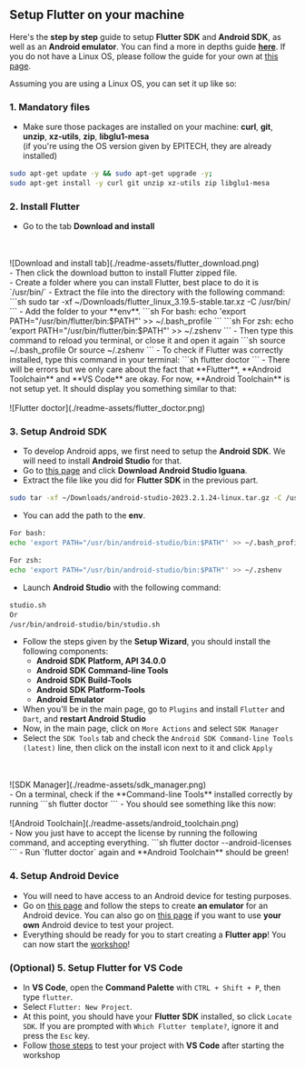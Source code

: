 ## Setup Flutter on your machine

Here's the **step by step** guide to setup **Flutter SDK** and **Android SDK**, as well as an **Android emulator**. You can find a more in depths guide **[here](https://docs.flutter.dev/get-started/install/linux/android)**.
If you do not have a Linux OS, please follow the guide for your own at [this page](https://docs.flutter.dev/get-started/install).

Assuming you are using a Linux OS, you can set it up like so:

### 1. Mandatory files
- Make sure those packages are installed on your machine: **curl**, **git**, **unzip**, **xz-utils**, **zip**, **libglu1-mesa**<br/>
(if you're using the OS version given by EPITECH, they are already installed)
```sh
sudo apt-get update -y && sudo apt-get upgrade -y;
sudo apt-get install -y curl git unzip xz-utils zip libglu1-mesa
```

### 2. Install Flutter
- Go to the tab **Download and install**
<br/>
<br/>
![Download and install tab](./readme-assets/flutter_download.png)<br/>
- Then click the download button to install Flutter zipped file.<br/>
- Create a folder where you can install Flutter, best place to do it is `/usr/bin/`
- Extract the file into the directory with the following command:
```sh
sudo tar -xf ~/Downloads/flutter_linux_3.19.5-stable.tar.xz -C /usr/bin/
```
- Add the folder to your **env**.
```sh
For bash:
echo 'export PATH="/usr/bin/flutter/bin:$PATH"' >> ~/.bash_profile
```
```sh
For zsh:
echo 'export PATH="/usr/bin/flutter/bin:$PATH"' >> ~/.zshenv
```
- Then type this command to reload you terminal, or close it and open it again
```sh
source ~/.bash_profile
Or
source ~/.zshenv
```
- To check if Flutter was correctly installed, type this command in your terminal:
```sh
flutter doctor
```
- There will be errors but we only care about the fact that **Flutter**, **Android Toolchain** and **VS Code** are okay. For now, **Android Toolchain** is not setup yet. It should display you something similar to that:
<br/>
<br/>
![Flutter doctor](./readme-assets/flutter_doctor.png)

### 3. Setup Android SDK
- To develop Android apps, we first need to setup the **Android SDK**. We will need to install **Android Studio** for that.
- Go to [this page](https://developer.android.com/studio) and click **Download Android Studio Iguana**.
- Extract the file like you did for **Flutter SDK** in the previous part.
```sh
sudo tar -xf ~/Downloads/android-studio-2023.2.1.24-linux.tar.gz -C /usr/bin/
```
- You can add the path to the **env**.
```sh
For bash:
echo 'export PATH="/usr/bin/android-studio/bin:$PATH"' >> ~/.bash_profile
```
```sh
For zsh:
echo 'export PATH="/usr/bin/android-studio/bin:$PATH"' >> ~/.zshenv
```
- Launch **Android Studio** with the following command:
```sh
studio.sh
Or
/usr/bin/android-studio/bin/studio.sh
```
- Follow the steps given by the **Setup Wizard**, you should install the following components:
    * **Android SDK Platform, API 34.0.0**
    * **Android SDK Command-line Tools**
    * **Android SDK Build-Tools**
    * **Android SDK Platform-Tools**
    * **Android Emulator**
- When you'll be in the main page, go to `Plugins` and install `Flutter` and `Dart`, and **restart Android Studio**
- Now, in the main page, click on `More Actions` and select `SDK Manager`
- Select the `SDK Tools` tab and check the `Android SDK Command-line Tools (latest)` line, then click on the install icon next to it and click `Apply`
<br/>
<br/>
![SDK Manager](./readme-assets/sdk_manager.png)
<br/>
- On a terminal, check if the **Command-line Tools** installed correctly by running
```sh
flutter doctor
```
- You should see something like this now:
<br/>
<br/>
![Android Toolchain](./readme-assets/android_toolchain.png)
<br/>
- Now you just have to accept the license by running the following command, and accepting everything.
```sh
flutter doctor --android-licenses
```
- Run `flutter doctor` again and **Android Toolchain** should be green!

### 4. Setup Android Device

- You will need to have access to an Android device for testing purposes.
- Go on [this page](https://docs.flutter.dev/get-started/install/linux/android?tab=virtual#set-up-the-android-emulator) and follow the steps to create **an emulator** for an Android device. You can also go on [this page](https://docs.flutter.dev/get-started/install/linux/android?tab=physical#set-up-the-android-emulator) if you want to use **your own** Android device to test your project.
- Everything should be ready for you to start creating a **Flutter app**! You can now start the [workshop](./REAME.md)!

### (Optional) 5. Setup Flutter for VS Code
- In **VS Code**, open the **Command Palette** with `CTRL + Shift + P`, then type `flutter`.
- Select `Flutter: New Project`.<br/>
- At this point, you should have your **Flutter SDK** installed, so click `Locate SDK`. If you are prompted with `Which Flutter template?`, ignore it and press the `Esc` key.
- Follow [those steps](https://docs.flutter.dev/get-started/test-drive?tab=vscode#run-your-sample-flutter-app) to test your project with **VS Code** after starting the workshop
